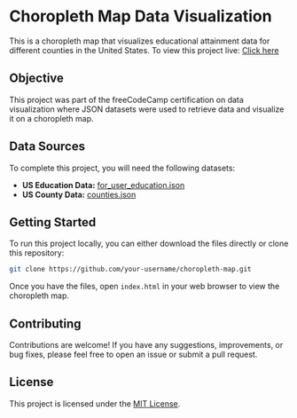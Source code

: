 # Choropleth Map Data Visualization
This is a choropleth map that visualizes educational attainment data for different counties in the United States. 
To view this project live: [Click here](https://dristanta-silwal.github.io/Chloropeth-Chart)

## Objective

This project was part of the freeCodeCamp certification on data visualization where JSON datasets were used to retrieve data and visualize it on a choropleth map.

## Data Sources

To complete this project, you will need the following datasets:

- **US Education Data:** [for_user_education.json](https://cdn.freecodecamp.org/testable-projects-fcc/data/choropleth_map/for_user_education.json)
- **US County Data:** [counties.json](https://cdn.freecodecamp.org/testable-projects-fcc/data/choropleth_map/counties.json)

## Getting Started

To run this project locally, you can either download the files directly or clone this repository:

```bash
git clone https://github.com/your-username/choropleth-map.git
```

Once you have the files, open `index.html` in your web browser to view the choropleth map.

## Contributing

Contributions are welcome! If you have any suggestions, improvements, or bug fixes, please feel free to open an issue or submit a pull request.

## License

This project is licensed under the [MIT License](LICENSE).
